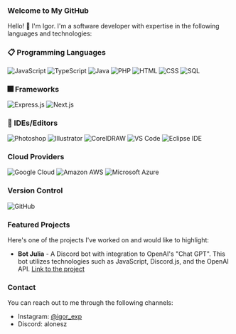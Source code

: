 ### Welcome to My GitHub

Hello! 👋 I'm Igor. I'm a software developer with expertise in the following languages and technologies:

### 📋 Programming Languages

![JavaScript](https://img.shields.io/badge/-JavaScript-yellow?style=flat-square&logo=javascript&logoColor=white)
![TypeScript](https://img.shields.io/badge/-TypeScript-blue?style=flat-square&logo=typescript&logoColor=white)
![Java](https://img.shields.io/badge/-Java-orange?style=flat-square&logo=java&logoColor=white)
![PHP](https://img.shields.io/badge/-PHP-purple?style=flat-square&logo=php&logoColor=white)
![HTML](https://img.shields.io/badge/-HTML-red?style=flat-square&logo=html5&logoColor=white)
![CSS](https://img.shields.io/badge/-CSS-blue?style=flat-square&logo=css3&logoColor=white)
![SQL](https://img.shields.io/badge/-SQL-blue?style=flat-square&logo=postgresql&logoColor=white)

### 🎆 Frameworks

![Express.js](https://img.shields.io/badge/-Express.js-lightgray?style=flat-square)
![Next.js](https://img.shields.io/badge/-Next.js-black?style=flat-square)

### 📄 IDEs/Editors

![Photoshop](https://img.shields.io/badge/-Photoshop-blueviolet?style=flat-square&logo=adobephotoshop&logoColor=white)
![Illustrator](https://img.shields.io/badge/-Illustrator-orange?style=flat-square&logo=adobeillustrator&logoColor=white)
![CorelDRAW](https://img.shields.io/badge/-CorelDRAW-ff69b4?style=flat-square&logo=coreldraw&logoColor=white)
![VS Code](https://img.shields.io/badge/-VS%20Code-blue?style=flat-square&logo=visualstudiocode&logoColor=white)
![Eclipse IDE](https://img.shields.io/badge/-Eclipse%20IDE-lightgray?style=flat-square&logo=eclipseide&logoColor=white)

### Cloud Providers

![Google Cloud](https://img.shields.io/badge/-Google%20Cloud-yellow?style=flat-square&logo=googlecloud&logoColor=white)
![Amazon AWS](https://img.shields.io/badge/-Amazon%20AWS-orange?style=flat-square&logo=amazonaws&logoColor=white)
![Microsoft Azure](https://img.shields.io/badge/-Microsoft%20Azure-blue?style=flat-square&logo=microsoftazure&logoColor=white)

### Version Control

![GitHub](https://img.shields.io/badge/-GitHub-black?style=flat-square&logo=github)

### Featured Projects

Here's one of the projects I've worked on and would like to highlight:

- **Bot Julia** - A Discord bot with integration to OpenAI's "Chat GPT". This bot utilizes technologies such as JavaScript, Discord.js, and the OpenAI API.  [Link to the project](https://botjulia.xyz)

### Contact

You can reach out to me through the following channels:

- Instagram: [@igor_exp](https://www.instagram.com/igor_exp/)
- Discord: alonesz
